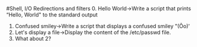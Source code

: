 #Shell, I/O Redirections and filters
0. Hello World->Write a script that prints “Hello, World" to the standard output
1. Confused smiley->Write a script that displays a confused smiley "(Ôo)'
2. Let's display a file->Display the content of the /etc/passwd file.
3. What about 2?
